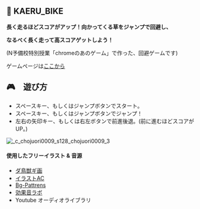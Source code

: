 ##  :frog: KAERU_BIKE
**長く走るほどスコアがアップ！向かってくる草をジャンプで回避し、**

**なるべく長く走って高スコアゲットしよう！**

(N予備校特別授業「chromeのあのゲーム」で作った、回避ゲームです)

ゲームページは[ここから](https://asazuke11.github.io/kaeri_bike/Frog.html "Kaeru_bike")


## :video_game:　遊び方
- スペースキー、もしくはジャンプボタンでスタート。
- スペースキー、もしくはジャンプボタンでジャンプ！
- 左右の矢印キー、もしくは右左ボタンで前進後退。(前に進むほどスコアがUP。)

![_c_chojuori0009_s128_chojuori0009_3](https://user-images.githubusercontent.com/30408039/130712942-e99cef4b-0009-45be-86f1-18300ffb16de.png)

#### 使用したフリーイラスト & 音源
- [ダ鳥獣ギ画](https://chojugiga.com/)
- [イラストAC](https://www.ac-illust.com/)
- [Bg-Pattrens](http://bg-patterns.com/)
- [効果音ラボ](https://soundeffect-lab.info/)
- Youtube オーディオライブラリ
